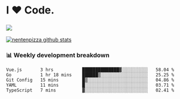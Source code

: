 # I ❤️ Code.

### ![](http://img.shields.io/badge/Go-language-blue?style=for-the-badge&logo=appveyor)
[![nentenpizza github stats](https://github-readme-stats.vercel.app/api?username=nentenpizza&count_private=true)](https://github.com/anuraghazra/github-readme-stats)

### 📊 Weekly development breakdown

<!--START_SECTION:waka-->
```text
Vue.js       3 hrs           ██████████████▓░░░░░░░░░░   58.04 % 
Go           1 hr 18 mins    ██████▒░░░░░░░░░░░░░░░░░░   25.25 % 
Git Config   15 mins         █▒░░░░░░░░░░░░░░░░░░░░░░░   04.86 % 
YAML         11 mins         █░░░░░░░░░░░░░░░░░░░░░░░░   03.71 % 
TypeScript   7 mins          ▓░░░░░░░░░░░░░░░░░░░░░░░░   02.41 % 
```
<!--END_SECTION:waka-->

